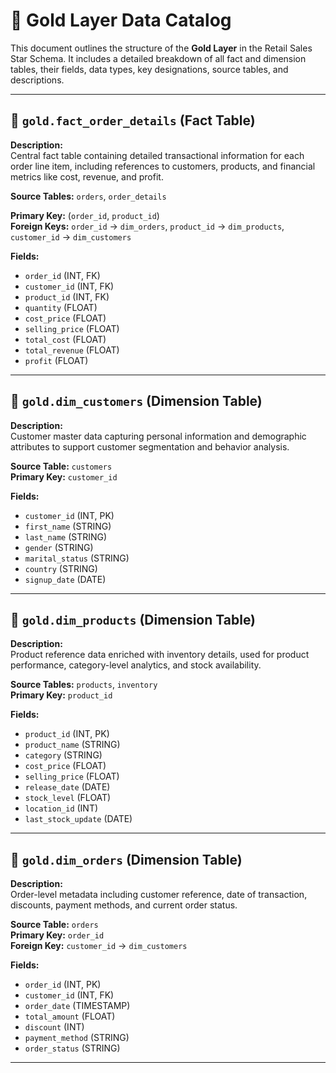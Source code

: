 # 📘 Gold Layer Data Catalog

This document outlines the structure of the **Gold Layer** in the Retail Sales Star Schema. It includes a detailed breakdown of all fact and dimension tables, their fields, data types, key designations, source tables, and descriptions.

---

## 🧱 `gold.fact_order_details` (Fact Table)

**Description:**  
Central fact table containing detailed transactional information for each order line item, including references to customers, products, and financial metrics like cost, revenue, and profit.

**Source Tables:** `orders`, `order_details`

**Primary Key:** (`order_id`, `product_id`)  
**Foreign Keys:** `order_id` → `dim_orders`, `product_id` → `dim_products`, `customer_id` → `dim_customers`

**Fields:**
- `order_id` (INT, FK)
- `customer_id` (INT, FK)
- `product_id` (INT, FK)
- `quantity` (FLOAT)
- `cost_price` (FLOAT)
- `selling_price` (FLOAT)
- `total_cost` (FLOAT)
- `total_revenue` (FLOAT)
- `profit` (FLOAT)

---

## 📘 `gold.dim_customers` (Dimension Table)

**Description:**  
Customer master data capturing personal information and demographic attributes to support customer segmentation and behavior analysis.

**Source Table:** `customers`  
**Primary Key:** `customer_id`

**Fields:**
- `customer_id` (INT, PK)
- `first_name` (STRING)
- `last_name` (STRING)
- `gender` (STRING)
- `marital_status` (STRING)
- `country` (STRING)
- `signup_date` (DATE)

---

## 📗 `gold.dim_products` (Dimension Table)

**Description:**  
Product reference data enriched with inventory details, used for product performance, category-level analytics, and stock availability.

**Source Tables:** `products`, `inventory`  
**Primary Key:** `product_id`

**Fields:**
- `product_id` (INT, PK)
- `product_name` (STRING)
- `category` (STRING)
- `cost_price` (FLOAT)
- `selling_price` (FLOAT)
- `release_date` (DATE)
- `stock_level` (FLOAT)
- `location_id` (INT)
- `last_stock_update` (DATE)

---

## 📙 `gold.dim_orders` (Dimension Table)

**Description:**  
Order-level metadata including customer reference, date of transaction, discounts, payment methods, and current order status.

**Source Table:** `orders`  
**Primary Key:** `order_id`  
**Foreign Key:** `customer_id` → `dim_customers`

**Fields:**
- `order_id` (INT, PK)
- `customer_id` (INT, FK)
- `order_date` (TIMESTAMP)
- `total_amount` (FLOAT)
- `discount` (INT)
- `payment_method` (STRING)
- `order_status` (STRING)

---
